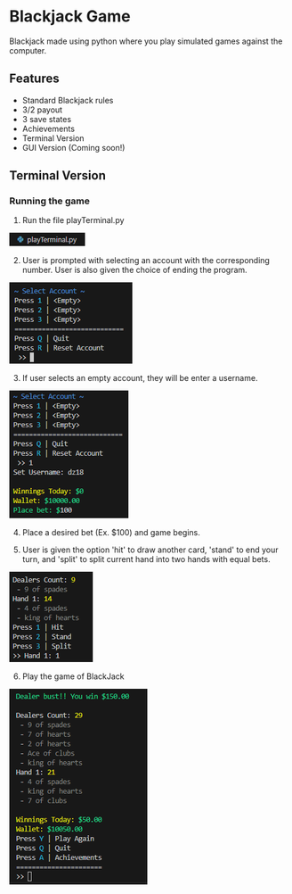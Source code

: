 # Blackjack Game

Blackjack made using python where you play simulated games against the computer.

## Features

- Standard Blackjack rules
- 3/2 payout 
- 3 save states
- Achievements
- Terminal Version
- GUI Version (Coming soon!)

## Terminal Version

### Running the game

1. Run the file playTerminal.py

![Run this file](./assets/README/run_terminal.png)

2. User is prompted with selecting an account with the corresponding number. User is also given the choice of ending the program.

![Select Account](./assets/README/step2.png)

3. If user selects an empty account, they will be enter a username.

![Username is set and game begins](./assets/README/step3.png)

4. Place a desired bet (Ex. $100) and game begins.

5. User is given the option 'hit' to draw another card, 'stand' to end your turn, and 'split' to split current hand into two hands with equal bets. 

![Game begins](./assets/README/step4.png)

6. Play the game of BlackJack

![Game over](./assets/README/step5.png)

